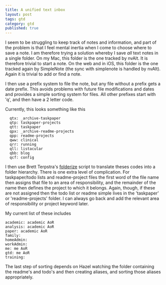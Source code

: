 ```yaml
---
title: A unified text inbox
layout: post
tags: gtd
category: gtd
published: true
---
```


I seem to be struggling to keep track of notes and information, and part of the problem is that I feel mental inertia when I come to choose where to save a note. I am therefore trying a solution whereby I save *all* text notes in a single folder. On my Mac, this folder is the one tracked by nvAlt. It is therefore trivial to start a note. On the web and in iOS, this folder is the one tracked again by SimpleNote (the sync with simplenote is handled by nvAlt). Again it is trivial to add or find a note.

I then use a prefix system to file the note, but any file without a prefix gets a date prefix. This avoids problems with future file modifications and dates and provides a simple sorting system for files. All other prefixes start with 'q', and then have a 2 letter code.

Currently, this looks something like this

      qtx: _archive-taskpaper
      qtp: taskpaper-projects
      qtt: taskpaper
      qpx: _archive-readme-projects
      qpp: readme-projects
      qww: clinical
      qrr: running
      qll: listacular
      qbb: blog
      qcf: config

I then use Brett Terpstra's [folderize](http://brettterpstra.com/2014/05/04/folderize-sync-nvalt-notes-to-nested-folders/) script to translate theses codes into a folder hierarchy. There is one extra level of complication. For taskpaper/todo lists and readme-project files the first word of the file name then assigns that file to an area of responsibility, and the remainder of the name then defines the project to which it belongs. Again, though, if these are not assigned then the todo list or readme simple lives in the 'taskpaper' or 'readme-projects' folder. I can always go back and add the relevant area of responsibility or project keyword later.

My current list of these includes

    academic: academic AoR
    analysis: academic AoR
    paper: academic AoR
    family:
    homeAdmin:
    workAdmin:
    me: me AoR
    gtd: me AoR
    training: 
    
    
The last step of sorting depends on Hazel watching the folder containing the readme's and todo's and then creating aliases, and sorting those aliases appropriately.


